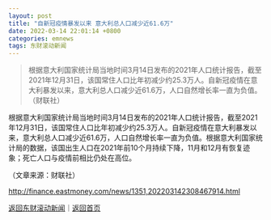 ```yaml
---
layout: post
title: "自新冠疫情暴发以来 意大利总人口减少近61.6万"
date: 2022-03-14 22:01:14 +0800
categories: emnews
tags: 东财滚动新闻
---
```

> 根据意大利国家统计局当地时间3月14日发布的2021年人口统计报告，截至2021年12月31日，该国常住人口比年初减少约25.3万人。自新冠疫情在意大利暴发以来，意大利总人口减少近61.6万，人口自然增长率一直为负值。（财联社）

<p>根据意大利国家统计局当地时间3月14日发布的2021年人口统计报告，截至2021年12月31日，该国常住人口比年初减少约25.3万人。自新冠疫情在意大利暴发以来，意大利总人口减少近61.6万，人口自然增长率一直为负值。根据意大利国家统计局的数据，该国出生人口在2021年前10个月持续下降，11月和12月有恢复迹象；死亡人口与疫情前相比仍处在高位。</p><p class="em_media">（文章来源：财联社）</p>

<http://finance.eastmoney.com/news/1351,202203142308467914.html>

[返回东财滚动新闻](//finews.withounder.com/emnews/)｜[返回首页](//finews.withounder.com/)
